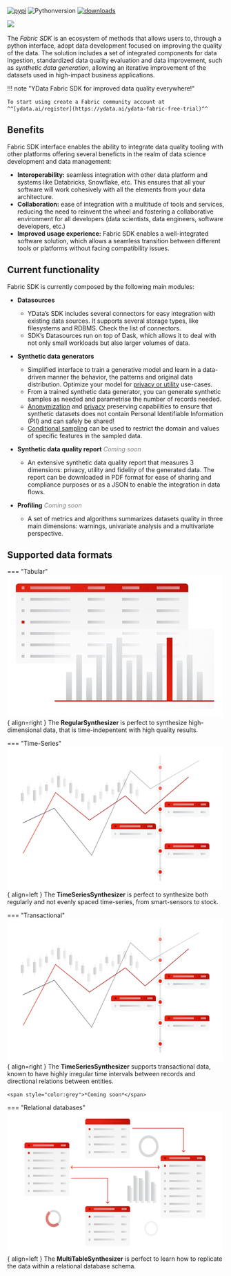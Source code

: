 [![pypi](https://img.shields.io/pypi/v/ydata-fabric-sdk)](https://pypi.org/project/ydata-fabric-sdk)
![Pythonversion](https://img.shields.io/badge/python-3.8%20%7C%203.9%20%7C%203.10-blue)
[![downloads](https://pepy.tech/badge/ydata-fabric-sdk/month)](https://pepy.tech/project/ydata-fabric-sdk)

<img referrerpolicy="no-referrer-when-downgrade" src="https://static.scarf.sh/a.png?x-pxid=08dac575-f8f7-47d1-ad7d-58541aecd025" />

The *Fabric SDK* is an ecosystem of methods that allows users to, through a python interface, adopt data development focused on improving the quality of the data.
The solution includes a set of integrated components for data ingestion, standardized data quality evaluation and data improvement, such as *synthetic data generation*, allowing an iterative improvement of the datasets used in high-impact business applications.

!!! note "YData Fabric SDK for improved data quality everywhere!"

    To start using create a Fabric community account at ^^[ydata.ai/register](https://ydata.ai/ydata-fabric-free-trial)^^

## Benefits

Fabric SDK interface enables the ability to integrate data quality tooling with other platforms offering several beneficts in the realm of
data science development and data management:

- **Interoperability:** seamless integration with other data platform and systems like Databricks, Snowflake, etc. This ensures that all your software will work cohesively with all the elements from your data architecture.
- **Collaboration:** ease of integration with a multitude of tools and services, reducing the need to reinvent the wheel and fostering a collaborative environment for all developers (data scientists, data engineers, software developers, etc.)
- **Improved usage experience:** Fabric SDK enables a well-integrated software solution, which allows a seamless transition between different tools or platforms without facing compatibility issues.

## Current functionality

Fabric SDK is currently composed by the following main modules:

* **Datasources**
     - YData’s SDK includes several connectors for easy integration with existing data sources. It supports several storage types, like filesystems and RDBMS. Check the list of connectors.
     - SDK’s Datasources run on top of Dask, which allows it to deal with not only small workloads but also larger volumes of data.

* **Synthetic data generators**
     - Simplified interface to train a generative model and learn in a data-driven manner the behavior, the patterns and original data distribution. Optimize your model for [privacy or utility](examples/synthesize_with_privacy_control.md) use-cases.
     - From a trained synthetic data generator, you can generate synthetic samples as needed and parametrise the number of records needed.
     - [Anonymization](sdk/examples/synthesize_with_anonymization.md) and [privacy](sdk/examples/synthesize_with_privacy_control.md) preserving capabilities to ensure that synthetic datasets does not contain Personal Identifiable Information (PII) and can safely be shared!
     - [Conditional sampling](sdk/examples/synthesize_with_conditional_sampling.md) can be used to restrict the domain and values of specific features in the sampled data.

* **Synthetic data quality report**
    <span style="color:grey">*Coming soon*</span>
     - An extensive synthetic data quality report that measures 3 dimensions: privacy, utility and fidelity of the generated data. The report can be downloaded in PDF format for ease of sharing and compliance purposes or as a JSON to enable the integration in data flows.

* **Profiling**
    <span style="color:grey">*Coming soon*</span>
    - A set of metrics and algorithms summarizes datasets quality in three main dimensions: warnings, univariate analysis and a multivariate perspective.

## Supported data formats

=== "Tabular"
    ![Tabular data Synthetic data generator](../assets/500x330/single_table.png){ align=right }
    The **RegularSynthesizer** is perfect to synthesize high-dimensional data, that is time-indepentent with high quality results.

=== "Time-Series"
    ![Timeseries Synthetic data generator](../assets/500x330/time_series.png){ align=left }
    The **TimeSeriesSynthesizer** is perfect to synthesize both regularly and not evenly spaced time-series, from smart-sensors to stock.

=== "Transactional"
    ![Transactional data Synthetic data generator](../assets/500x330/time_series.png){ align=right }
    The **TimeSeriesSynthesizer** supports transactional data, known to have highly irregular time intervals between records and directional relations between entities.

    <span style="color:grey">*Coming soon*</span>

=== "Relational databases"
    ![Relational databases Synthetic data generator](../assets/500x330/multi_table.png){ align=left }
    The **MultiTableSynthesizer** is perfect to learn how to replicate the data within a relational database schema.
